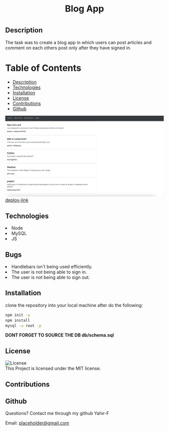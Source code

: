 
   <h1 align ="center">Blog App<h1>



## Description
The task was to create a blog app in which users can post articles and comment on each others post only after they have signed in.
# Table of Contents
* [Description](#description)
* [Technologies](#technologies)
* [Installation](#installation)
* [License](#license)
* [Contributions](#contributions)
* [Github](#github)

![demo](./assets/preview.png)
[deploy-link](https://coolprojectt.herokuapp.com)
## Technologies

<li>Node</li>
<li>MySQL</li>
<li>JS</li>

## Bugs
<li>Handlebars isn't being used efficiently.</li>
<li>The user is not being able to sign in.</li>
<li>The user is not being able to sign out.</li>


## Installation
clone the repository into your local machine after do the following:

```bash
npm init -y
npm install
mysql -u root -p
```
<strong> DONT FORGET TO SOURCE THE DB db/schema.sql </strong>
## License
![License](https://img.shields.io/badge/license-MIT-blue.svg)
<br>
This Project is licensed under the MIT license.

## Contributions


## Github
Questions? 
Contact me through my github Yahir-F

Email: placeholder@gmail.com






    